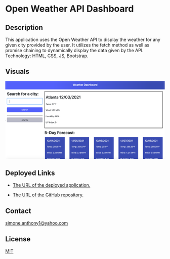 # Open Weather API Dashboard

## Description
This application uses the Open Weather API to display
the weather for any given city provided by the user.
It utilizes the fetch method as well as promise chaining
to dynamically display the data given by the API. Technology: 
HTML, CSS, JS, Bootstrap.

## Visuals
![Open Weather API Dashboard Thumbnail](/assets/images/weather-api-thumbnail.png)

## Deployed Links

* [The URL of the deployed application.](https://simone188535.github.io/Open-Weather-API-Dashboard/)

* [The URL of the GitHub repository.](https://github.com/simone188535/Open-Weather-API-Dashboard)

## Contact
[simone.anthony1@yahoo.com](mailto:simone.anthony1@yahoo.com)

## License
[MIT](https://choosealicense.com/licenses/mit/)
